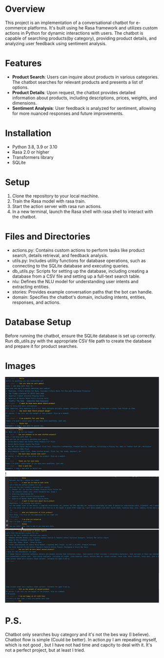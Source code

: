 # Overview
This project is an implementation of a conversational chatbot for e-commerce platforms. It's built using 
he Rasa framework and utilizes custom actions in Python for dynamic interactions with users. The chatbot is capable of searching products(by category), providing product details, and analyzing user feedback using sentiment analysis.

# Features 
- **Product Search**: Users can inquire about products in various categories. The chatbot searches for relevant products and presents a list of options.
- **Product Details**: Upon request, the chatbot provides detailed information about products, including descriptions, prices, weights, and dimensions.
- **Sentiment Analysis**: User feedback is analyzed for sentiment, allowing for more nuanced responses and future improvements.

# Installation 
- Python 3.8, 3.9 or 3.10
- Rasa 2.0 or higher
- Transformers library
- SQLite

# Setup
1. Clone the repository to your local machine.
2. Train the Rasa model with rasa train.
3. Start the action server with rasa run actions.
4. In a new terminal, launch the Rasa shell with rasa shell to interact with the chatbot.

# Files and Directories
- actions.py: Contains custom actions to perform tasks like product search, details retrieval, and feedback analysis.
- utils.py: Includes utility functions for database operations, such as connecting to the SQLite database and executing queries.
- db_utils.py: Scripts for setting up the database, including creating a database from a CSV file and setting up a full-text search table.
- nlu: Defines the NLU model for understanding user intents and extracting entities.
- stories: Provides example conversation paths that the bot can handle.
- domain: Specifies the chatbot's domain, including intents, entities, responses, and actions.

# Database Setup
Before running the chatbot, ensure the SQLite database is set up correctly. Run db_utils.py with the appropriate CSV file path to create the database and prepare it for product searches.

# Images
![Product Image](https://github.com/199406/simple_rasa_chatbot/blob/main/1.JPG)
![Product Image](https://github.com/199406/simple_rasa_chatbot/blob/main/2.JPG)
!![Product Image](https://github.com/199406/simple_rasa_chatbot/blob/main/3.JPG)
![Product Image](https://github.com/199406/simple_rasa_chatbot/blob/main/4.JPG)

# P.S.

Chatbot only searches buy category and it's not the bes way (I believe). Chatbot flow is simple (Could be better). In action.py I am repeating myself, which is not good , but I have not had time and capcity to deal with it. It's not a perfect project, but at least I tried. 
